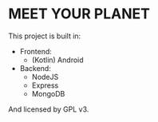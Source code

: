 # MEET YOUR PLANET

This project is built in:

- Frontend:
  - (Kotlin) Android
- Backend:
  - NodeJS
  - Express
  - MongoDB

And licensed by GPL v3.
